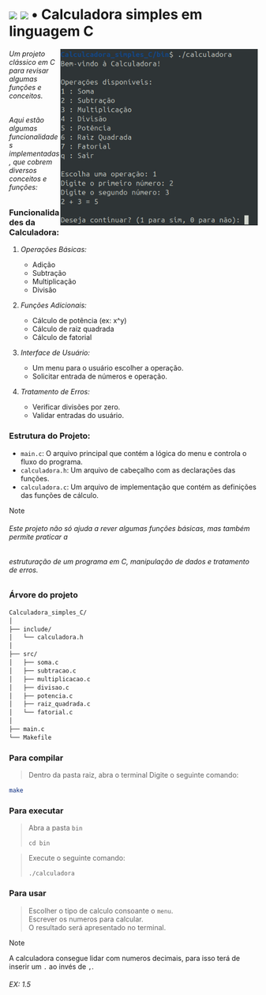 # <a href="#" style="pointer-events: none;"> <img src="https://img.shields.io/badge/status-finished-success?color=%2312bab9&style=flat-square"/></a> <a href="https://github.com/AdaoG0n" style="pointer-events: none;"> <img src="https://img.shields.io/badge/Follow-me?color=%2312bab9&style=flat-square"/></a> • Calculadora simples em linguagem C

<a href="#" style="pointer-events: none;">
<img align="right" src="https://github.com/AdaoG0n/AdaoG0n/blob/main/assests/calculadorasimplesc.png" width="400"/>
</a>

###### Um projeto clássico em C para revisar algumas funções e conceitos. 
###### Aqui estão algumas funcionalidades implementadas, que cobrem diversos conceitos e funções:

### Funcionalidades da Calculadora:
1. *Operações Básicas:*
   - Adição
   - Subtração
   - Multiplicação
   - Divisão

2. *Funções Adicionais:*
   - Cálculo de potência (ex: x^y)
   - Cálculo de raiz quadrada
   - Cálculo de fatorial

3. *Interface de Usuário:*
   - Um menu para o usuário escolher a operação.
   - Solicitar entrada de números e operação.

4. *Tratamento de Erros:*
   - Verificar divisões por zero.
   - Validar entradas do usuário.

### Estrutura do Projeto:
- `main.c`: O arquivo principal que contém a lógica do menu e controla o fluxo do programa.
- `calculadora.h`: Um arquivo de cabeçalho com as declarações das funções.
- `calculadora.c`: Um arquivo de implementação que contém as definições das funções de cálculo.


>[!Note]
>###### Este projeto não só ajuda a rever algumas funções básicas, mas também permite praticar a
>###### estruturação de um programa em C, manipulação de dados e tratamento de erros.

### Árvore do projeto

```sh
Calculadora_simples_C/
│
├── include/
│   └── calculadora.h
│
├── src/
│   ├── soma.c
│   ├── subtracao.c
│   ├── multiplicacao.c
│   ├── divisao.c
│   ├── potencia.c
│   ├── raiz_quadrada.c
│   └── fatorial.c
│
├── main.c
└── Makefile
```

### Para compilar
> Dentro da pasta raiz, abra o terminal
> Digite o seguinte comando:
```sh
make
```

### Para executar
> Abra a pasta `bin`
>```
>cd bin
>```

> Execute o seguinte comando:
> ```
> ./calculadora
> ```

### Para usar
> Escolher o tipo de calculo consoante o `menu`. <br/>
> Escrever os numeros para calcular. <br/>
> O resultado será apresentado no terminal.

> [!Note]
> A calculadora consegue lidar com numeros decimais, para isso terá de inserir um `.` ao invés de `,`.
> ###### EX: 1.5
